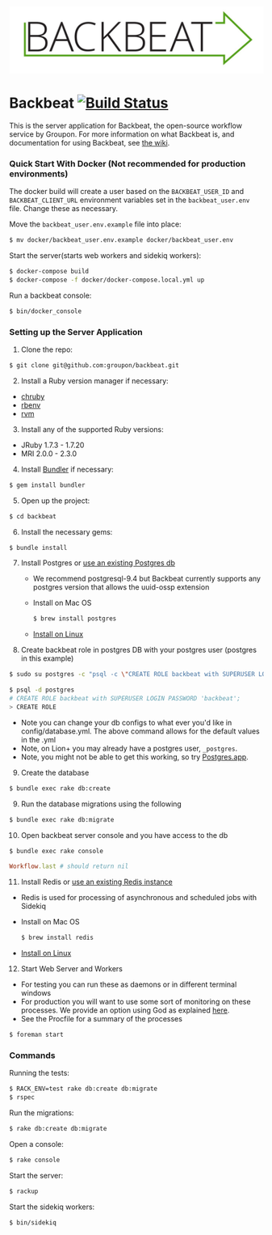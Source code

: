 ![Backbeat](documentation/images/backbeat_logo.png)

# Backbeat [![Build Status](https://travis-ci.org/groupon/backbeat.svg?branch=master)](https://travis-ci.org/groupon/backbeat)

This is the server application for Backbeat, the open-source workflow service
by Groupon. For more information on what Backbeat is, and documentation for
using Backbeat, see [the wiki](https://github.com/groupon/backbeat/wiki).

### Quick Start With Docker (Not recommended for production environments)

The docker build will create a user based on the `BACKBEAT_USER_ID` and `BACKBEAT_CLIENT_URL`
environment variables set in the `backbeat_user.env` file. Change these as necessary.

Move the `backbeat_user.env.example` file into place:

```bash
$ mv docker/backbeat_user.env.example docker/backbeat_user.env
```

Start the server(starts web workers and sidekiq workers):

```bash
$ docker-compose build
$ docker-compose -f docker/docker-compose.local.yml up
```

Run a backbeat console:

```bash
$ bin/docker_console
```

### Setting up the Server Application

1. Clone the repo:

  ```bash
  $ git clone git@github.com:groupon/backbeat.git
  ```

2. Install a Ruby version manager if necessary:
  - [chruby](https://github.com/postmodern/chruby#install)
  - [rbenv](https://github.com/sstephenson/rbenv/#installation)
  - [rvm](https://rvm.io/rvm/install/)

3. Install any of the supported Ruby versions:
  - JRuby 1.7.3 - 1.7.20
  - MRI 2.0.0 - 2.3.0

4. Install [Bundler](http://gembundler.com/) if necessary:

  ```bash
  $ gem install bundler
  ```

5. Open up the project:

  ```bash
  $ cd backbeat
  ```

6. Install the necessary gems:

  ```bash
  $ bundle install
  ```

7. Install Postgres or [use an existing Postgres db](https://github.com/groupon/backbeat/wiki/Customize-Backbeat#postgres)
 	- We recommend postgresql-9.4 but Backbeat currently supports any postgres version that allows the uuid-ossp extension
	- Install on Mac OS

      ```bash
      $ brew install postgres
      ```
    - [Install on Linux](http://www.postgresql.org/download/linux/)

8. Create backbeat role in postgres DB with your postgres user (postgres in this example)

  ```bash
  $ sudo su postgres -c "psql -c \"CREATE ROLE backbeat with SUPERUSER LOGIN PASSWORD 'backbeat'\";"
  ```

  ```bash
  $ psql -d postgres
  # CREATE ROLE backbeat with SUPERUSER LOGIN PASSWORD 'backbeat';
  > CREATE ROLE
  ```

  - Note you can change your db configs to what ever you'd like in config/database.yml. The above command allows for the default values in the .yml
  - Note, on Lion+ you may already have a postgres user, `_postgres`.
  - Note, you might not be able to get this working, so try [Postgres.app](http://postgresapp.com).

9. Create the database

  ```bash
  $ bundle exec rake db:create
  ```

9. Run the database migrations using the following

  ```bash
  $ bundle exec rake db:migrate
  ```
10. Open backbeat server console and you have access to the db

  ```bash
  $ bundle exec rake console
  ```

  ```ruby
  Workflow.last # should return nil
  ```
11. Install Redis or [use an existing Redis instance](https://github.com/groupon/backbeat/wiki/Customize-Backbeat#redis)
  - Redis is used for processing of asynchronous and scheduled jobs with Sidekiq
  - Install on Mac OS

  	```bash
    $ brew install redis
    ```
  - [Install on Linux](http://redis.io/topics/quickstart)
12. Start Web Server and Workers
  - For testing you can run these as daemons or in different terminal windows
  - For production you will want to use some sort of monitoring on these processes. We provide an option using God as explained [here]().
  - See the Procfile for a summary of the processes

  ```bash
  $ foreman start
  ```

### Commands

Running the tests:

```bash
$ RACK_ENV=test rake db:create db:migrate
$ rspec
```

Run the migrations:

```bash
$ rake db:create db:migrate
```

Open a console:

```bash
$ rake console
```

Start the server:

```bash
$ rackup
```

Start the sidekiq workers:

```bash
$ bin/sidekiq
```
